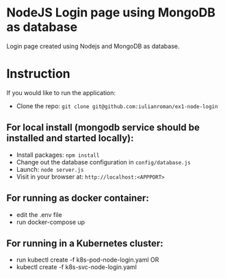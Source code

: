 # NodeJS Login page using MongoDB as database 

Login page created using Nodejs and MongoDB as database.

# Instruction

If you would like to run the application:

- Clone the repo: `git clone git@github.com:iulianroman/ex1-node-login`

## For local install (mongodb service should be installed and started locally):
- Install packages: `npm install`
- Change out the database configuration in `config/database.js`
- Launch: `node server.js`
- Visit in your browser at: `http://localhost:<APPPORT>`
## For running as docker container:
- edit the .env file 
- run docker-compose up 
## For running in a Kubernetes cluster:
- run kubectl create -f k8s-pod-node-login.yaml 
OR
- kubectl create -f k8s-svc-node-login.yaml


